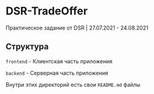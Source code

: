 # DSR-TradeOffer

Практическое задание от DSR | 27.07.2021 - 24.08.2021

## Структура

`frontend` - Клиентская часть приложения

`backend` - Серверная часть приложения

Внутри этих директорий есть свои `README.md` файлы